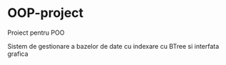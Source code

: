 # OOP-project
Proiect pentru POO

Sistem de gestionare a bazelor de date cu indexare cu BTree si interfata grafica
